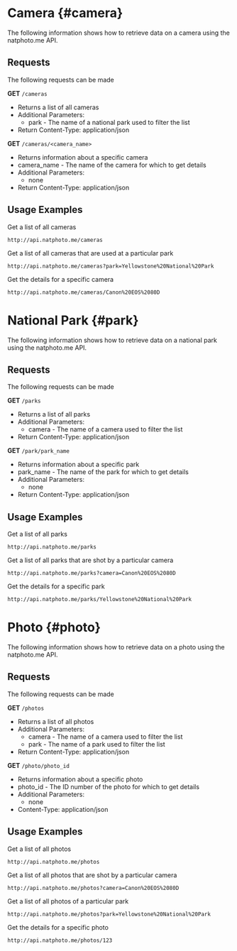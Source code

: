 # Camera {#camera}

The following information shows how to retrieve data on a camera using
the natphoto.me API.

## Requests 

The following requests can be made 

**GET** `/cameras`
* Returns a list of all cameras
* Additional Parameters:
  * park - The name of a national park used to filter the list
* Return Content-Type: application/json

**GET** `/cameras/<camera_name>`
* Returns information about a specific camera
* camera_name - The name of the camera for which to get details
* Additional Parameters:
  * none
* Return Content-Type: application/json


## Usage Examples

Get a list of all cameras

```
http://api.natphoto.me/cameras
```

Get a list of all cameras that are used at a particular park

```
http://api.natphoto.me/cameras?park=Yellowstone%20National%20Park
```

Get the details for a specific camera

```
http://api.natphoto.me/cameras/Canon%20EOS%2080D
```


# National Park {#park}

The following information shows how to retrieve data on a national park using
the natphoto.me API.

## Requests

The following requests can be made

**GET** `/parks`
* Returns a list of all parks
* Additional Parameters:
  * camera - The name of a camera used to filter the list
* Return Content-Type: application/json

**GET** `/park/park_name`
* Returns information about a specific park
* park_name - The name of the park for which to get details
* Additional Parameters:
  * none
* Return Content-Type: application/json

## Usage Examples

Get a list of all parks

```
http://api.natphoto.me/parks
```

Get a list of all parks that are shot by a particular camera

```
http://api.natphoto.me/parks?camera=Canon%20EOS%2080D
```

Get the details for a specific park

```
http://api.natphoto.me/parks/Yellowstone%20National%20Park
```


# Photo {#photo}

The following information shows how to retrieve data on a photo using
the natphoto.me API.

## Requests

The following requests can be made

**GET** `/photos`
* Returns a list of all photos
* Additional Parameters:
  * camera - The name of a camera used to filter the list
  * park - The name of a park used to filter the list
* Return Content-Type: application/json

**GET** `/photo/photo_id`
* Returns information about a specific photo
* photo_id - The ID number of the photo for which to get details
* Additional Parameters:
  * none
* Content-Type: application/json

## Usage Examples

Get a list of all photos

```
http://api.natphoto.me/photos
```

Get a list of all photos that are shot by a particular camera

```
http://api.natphoto.me/photos?camera=Canon%20EOS%2080D
```

Get a list of all photos of a particular park

```
http://api.natphoto.me/photos?park=Yellowstone%20National%20Park
```

Get the details for a specific photo

```
http://api.natphoto.me/photos/123
```

